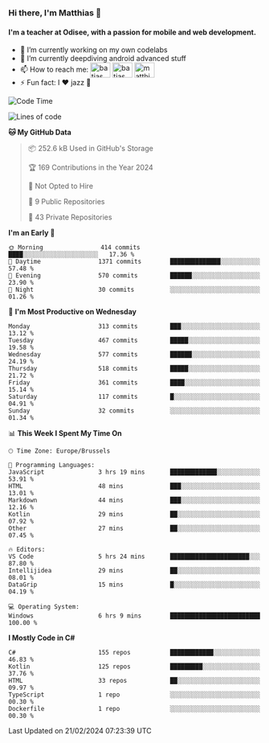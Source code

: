 ### Hi there, I'm Matthias 👋

#### I'm a teacher at Odisee, with a passion for mobile and web development.

- 🔭 I’m currently working on my own codelabs
- 🌱 I’m currently deepdiving android advanced stuff
- 📫 How to reach me: <a href="https://dev.to/batjas" target="_blank"><img align="center" src="https://raw.githubusercontent.com/rahuldkjain/github-profile-readme-generator/master/src/images/icons/Social/devto.svg" alt="batjas" height="30" width="40" /></a>
<a href="https://twitter.com/batjas" target="_blank"><img align="center" src="https://raw.githubusercontent.com/rahuldkjain/github-profile-readme-generator/master/src/images/icons/Social/twitter.svg" alt="batjas" height="30" width="40" /></a>
<a href="https://linkedin.com/in/matthiasdruwé" target="_blank"><img align="center" src="https://raw.githubusercontent.com/rahuldkjain/github-profile-readme-generator/master/src/images/icons/Social/linked-in-alt.svg" alt="matthiasdruwé" height="30" width="40" /></a>
- ⚡ Fun fact: I ❤ jazz 🎷


<!--START_SECTION:waka-->
![Code Time](http://img.shields.io/badge/Code%20Time-1%2C081%20hrs%207%20mins-blue)

![Lines of code](https://img.shields.io/badge/From%20Hello%20World%20I%27ve%20Written-2.6%20million%20lines%20of%20code-blue)

**🐱 My GitHub Data** 

> 📦 252.6 kB Used in GitHub's Storage 
 > 
> 🏆 169 Contributions in the Year 2024
 > 
> 🚫 Not Opted to Hire
 > 
> 📜 9 Public Repositories 
 > 
> 🔑 43 Private Repositories 
 > 
**I'm an Early 🐤** 

```text
🌞 Morning                414 commits         ████░░░░░░░░░░░░░░░░░░░░░   17.36 % 
🌆 Daytime                1371 commits        ██████████████░░░░░░░░░░░   57.48 % 
🌃 Evening                570 commits         ██████░░░░░░░░░░░░░░░░░░░   23.90 % 
🌙 Night                  30 commits          ░░░░░░░░░░░░░░░░░░░░░░░░░   01.26 % 
```
📅 **I'm Most Productive on Wednesday** 

```text
Monday                   313 commits         ███░░░░░░░░░░░░░░░░░░░░░░   13.12 % 
Tuesday                  467 commits         █████░░░░░░░░░░░░░░░░░░░░   19.58 % 
Wednesday                577 commits         ██████░░░░░░░░░░░░░░░░░░░   24.19 % 
Thursday                 518 commits         █████░░░░░░░░░░░░░░░░░░░░   21.72 % 
Friday                   361 commits         ████░░░░░░░░░░░░░░░░░░░░░   15.14 % 
Saturday                 117 commits         █░░░░░░░░░░░░░░░░░░░░░░░░   04.91 % 
Sunday                   32 commits          ░░░░░░░░░░░░░░░░░░░░░░░░░   01.34 % 
```


📊 **This Week I Spent My Time On** 

```text
🕑︎ Time Zone: Europe/Brussels

💬 Programming Languages: 
JavaScript               3 hrs 19 mins       █████████████░░░░░░░░░░░░   53.91 % 
HTML                     48 mins             ███░░░░░░░░░░░░░░░░░░░░░░   13.01 % 
Markdown                 44 mins             ███░░░░░░░░░░░░░░░░░░░░░░   12.16 % 
Kotlin                   29 mins             ██░░░░░░░░░░░░░░░░░░░░░░░   07.92 % 
Other                    27 mins             ██░░░░░░░░░░░░░░░░░░░░░░░   07.45 % 

🔥 Editors: 
VS Code                  5 hrs 24 mins       ██████████████████████░░░   87.80 % 
Intellijidea             29 mins             ██░░░░░░░░░░░░░░░░░░░░░░░   08.01 % 
DataGrip                 15 mins             █░░░░░░░░░░░░░░░░░░░░░░░░   04.19 % 

💻 Operating System: 
Windows                  6 hrs 9 mins        █████████████████████████   100.00 % 
```

**I Mostly Code in C#** 

```text
C#                       155 repos           ████████████░░░░░░░░░░░░░   46.83 % 
Kotlin                   125 repos           █████████░░░░░░░░░░░░░░░░   37.76 % 
HTML                     33 repos            ██░░░░░░░░░░░░░░░░░░░░░░░   09.97 % 
TypeScript               1 repo              ░░░░░░░░░░░░░░░░░░░░░░░░░   00.30 % 
Dockerfile               1 repo              ░░░░░░░░░░░░░░░░░░░░░░░░░   00.30 % 
```




 Last Updated on 21/02/2024 07:23:39 UTC
<!--END_SECTION:waka-->
